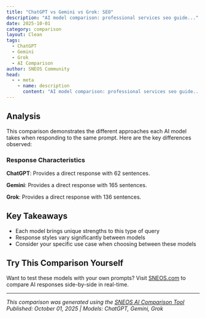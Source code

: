 ```yaml
---
title: "ChatGPT vs Gemini vs Grok: SEO"
description: "AI model comparison: professional services seo guide..."
date: 2025-10-01
category: comparison
layout: Clean
tags:
  - ChatGPT
  - Gemini
  - Grok
  - AI Comparison
author: SNEOS Community
head:
  - - meta
    - name: description
      content: "AI model comparison: professional services seo guide..."
---
```


<ChatComparison
  title="ChatGPT vs Gemini vs Grok: SEO"
  prompt="professional services seo guide"
  :responses='{
    "ChatGPT": "Certainly! Here\u2019s a comprehensive **Professional Services SEO Guide** to help businesses like legal firms, consulting agencies, financial services, medical practices, and similar professional service providers improve their online visibility and attract quality leads.\n\n---\n\n# Professional Services SEO Guide\n\n## 1. Understand Your Audience \u0026 Services\n- Identify your target market: demographics, needs, challenges.\n- Define your core professional services clearly.\n- Understand the buyer\u2019s journey: Awareness, Consideration, Decision.\n\n## 2. Keyword Research for Professional Services\n- Use tools like Google Keyword Planner, Ahrefs, SEMrush.\n- Focus on:\n  - Service-based keywords (e.g., \u201Cbest financial advisor near me\u201D)\n  - Location-specific keywords (e.g., \u201Cdivorce lawyer in Chicago\u201D)\n  - Long-tail keywords (e.g., \u201Chow to choose a tax consultant for small business\u201D)\n  - Questions \u0026 problem-based queries (e.g., \u201Cwhat does a business consultant do?\u201D)\n\n## 3. On-Page SEO Optimization\n\n### Website Structure\n- Clear navigation and service categories.\n- Use silo structure to organize pages by services and industries.\n\n### Title Tags \u0026 Meta Descriptions\n- Incorporate primary keywords.\n- Highlight unique offerings and calls to action.\n\n### Headers (H1, H2, H3)\n- Include keywords naturally.\n- Break content into digestible sections focusing on specific topics.\n\n### Content Optimization\n- Create in-depth service pages describing features, benefits, and processes.\n- Use case studies, client testimonials.\n- Incorporate FAQs based on common client questions.\n- Add multimedia (images, videos) to engage users.\n\n### URL Structure\n- Keep URLs short, descriptive, and keyword-rich.\n- Example: yoursite.com/services/estate-planning-attorney\n\n## 4. Local SEO (Critical for Professional Services)\n- Optimize Google My Business profile:\n  - Accurate NAP (Name, Address, Phone)\n  - Business hours, categories, photos, Q\u0026A\n- Encourage clients to leave reviews.\n- Build local citations in directories.\n- Use local keywords on your site.\n- Create location-based landing pages if serving multiple areas.\n\n## 5. Technical SEO\n- Ensure mobile responsiveness.\n- Improve site speed.\n- Secure your site with HTTPS.\n- Use schema markup for professional services and local business.\n- Create and submit XML sitemap to Google Search Console.\n- Fix crawl errors and broken links.\n\n## 6. Content Marketing Strategy\n- Blog regularly on relevant professional topics.\n- Address client pain points, industry trends, regulatory changes.\n- Write guides, whitepapers, ebooks.\n- Share success stories and case studies.\n- Develop video content explaining services or answering FAQs.\n\n## 7. Link Building\n- Earn backlinks through:\n  - Partnerships with industry associations\n  - Guest blogging on relevant sites\n  - Local business collaborations\n  - Sponsorships and events\n- Avoid spammy link schemes.\n\n## 8. Analytics \u0026 Monitoring\n- Set up Google Analytics and Google Search Console.\n- Track traffic, user behavior, keyword rankings.\n- Monitor leads generated from SEO.\n- Use data to continuously optimize SEO efforts.\n\n## 9. SEO Compliance \u0026 Ethics\n- Be transparent and honest in all content.\n- Avoid black hat SEO tactics.\n- Ensure compliance with advertising rules relevant to your profession (e.g., legal advertising regulations).\n\n---\n\n# Summary\n\n| SEO Aspect          | Key Actions                                  |\n|---------------------|----------------------------------------------|\n| Keyword Research    | Service \u002B location keywords, long-tail       |\n| On-Page SEO        | Titles, headers, content, URL structure      |\n| Local SEO          | Google My Business, reviews, local citations |\n| Technical SEO      | Mobile-friendly, speed, HTTPS, schema markup |\n| Content Marketing  | Blogs, guides, case studies, multimedia      |\n| Link Building      | Guest posts, partnerships, local links       |\n| Analytics          | Track and optimize using GA \u0026 GSC             |\n\n---\n\nIf you\u2019d like, I can provide a detailed checklist or help customize this guide for a specific professional service industry.",
    "Gemini": "## Professional Services SEO: A Comprehensive Guide\n\nThis guide provides a comprehensive overview of SEO best practices tailored specifically for professional service businesses. Whether you\u0027re a lawyer, accountant, consultant, architect, or other service provider, this guide will help you attract more clients through organic search.\n\n**I. Understanding the Landscape**\n\n*   **The Importance of Local SEO:** Many professional services are geographically bound. People often search for \u0022lawyers near me\u0022 or \u0022accountants in [city].\u0022 Local SEO is critical.\n*   **Trust and Authority:** Building trust and demonstrating expertise are paramount. Positive reviews, case studies, and thought leadership content are crucial.\n*   **Long Sales Cycles:** Unlike e-commerce, professional services often involve longer research phases. Your SEO strategy should cater to each stage of the buyer\u0027s journey.\n*   **Targeting High-Value Keywords:** Focus on keywords that indicate a strong intent to hire a professional, not just informational queries.\n*   **Competition:** Professional services are often highly competitive. You need a well-defined strategy to stand out.\n\n**II. Keyword Research: Finding the Right Terms**\n\n*   **Brainstorming:** Start by listing all the services you offer and the different ways people might search for them.\n*   **Location-Based Keywords:** Include location modifiers in your keywords (e.g., \u0022tax lawyer New York,\u0022 \u0022financial advisor Los Angeles\u0022).\n*   **Competitor Analysis:** Analyze your competitors\u0027 websites and identify the keywords they\u0027re targeting.\n*   **Keyword Research Tools:** Utilize tools like:\n    *   **Google Keyword Planner:** Free tool from Google for finding keyword ideas and search volume.\n    *   **Ahrefs, SEMrush, Moz Keyword Explorer:** Paid tools that offer more in-depth keyword analysis, competitor research, and ranking tracking.\n    *   **Google Trends:**  Identifies trending search terms.\n    *   **AnswerThePublic:**  Finds questions people are asking about your services.\n*   **Types of Keywords:**\n    *   **Informational Keywords:** \u0022What is tax planning?\u0022 \u0022How to incorporate a business?\u0022 (Good for blog content and building authority)\n    *   **Navigational Keywords:** \u0022[Your Firm Name]\u0022 (Users searching directly for your brand)\n    *   **Transactional Keywords:** \u0022Hire a CPA,\u0022 \u0022Best law firm for startups,\u0022 \u0022[Service] \u002B [Location]\u0022 (High-intent keywords that convert)\n*   **Long-Tail Keywords:** These are longer, more specific phrases that often have lower search volume but higher conversion rates (e.g., \u0022small business accounting services for dentists in Austin\u0022).\n*   **Intent Matching:** Ensure your content directly addresses the user\u0027s intent behind the keyword.  For example, if someone searches \u0022estate planning attorney,\u0022 they likely want to find someone to hire, not just learn about estate planning.\n\n**III. On-Page SEO: Optimizing Your Website**\n\n*   **URL Structure:** Use clean, descriptive URLs that include relevant keywords (e.g., \u0060yourdomain.com/services/business-law\u0060).\n*   **Title Tags:** Optimize title tags for each page to include the primary keyword and your brand name. Keep them concise and compelling (around 60 characters).  Example: \u0022Business Law Services in Chicago | [Your Firm Name]\u0022\n*   **Meta Descriptions:** Write compelling meta descriptions (around 160 characters) that summarize the page\u0027s content and entice users to click. Include a call to action.\n*   **Header Tags (H1-H6):** Use header tags to structure your content and highlight important keywords.  Each page should have only ONE H1 tag.\n*   **Content Optimization:**\n    *   **High-Quality, Original Content:** Create informative, engaging, and valuable content that answers your audience\u0027s questions.\n    *   **Keyword Integration:**  Naturally incorporate keywords throughout your content. Avoid keyword stuffing.\n    *   **Readable and Accessible:**  Use clear language, short paragraphs, and bullet points to make your content easy to read.\n    *   **Internal Linking:**  Link to other relevant pages on your website to improve navigation and SEO.\n    *   **Multimedia:** Incorporate images, videos, and infographics to enhance engagement and break up text.  Optimize alt text for images with relevant keywords.\n*   **Mobile-Friendliness:** Ensure your website is responsive and looks great on all devices. Mobile-first indexing is now the default. Use Google\u0027s Mobile-Friendly Test.\n*   **Page Speed:** Optimize your website for speed. Use tools like Google PageSpeed Insights to identify and fix performance issues.\n*   **Schema Markup:** Implement schema markup to provide search engines with more information about your services, location, contact information, and other important details. Use schema.org to find the relevant markup types.\n\n**IV. Off-Page SEO: Building Authority and Trust**\n\n*   **Link Building:** Earn high-quality backlinks from reputable websites in your industry and local community.  This is *crucial* for professional services.\n    *   **Guest Blogging:** Write guest posts for industry blogs and publications.\n    *   **Resource Pages:** Identify websites that curate resource lists and offer to be included.\n    *   **Broken Link Building:** Find broken links on relevant websites and offer your content as a replacement.\n    *   **HARO (Help a Reporter Out):** Respond to media inquiries and build relationships with journalists.\n    *   **Local Citations:**  List your business on relevant online directories (Yelp, Google Business Profile, etc.).\n*   **Online Reputation Management:** Monitor your online reviews and respond promptly to both positive and negative feedback.\n*   **Social Media Marketing:** Build a strong social media presence to engage with potential clients and share valuable content. Focus on platforms relevant to your target audience (LinkedIn is often key).\n*   **Content Marketing:** Create valuable content (blog posts, ebooks, webinars) that attracts your target audience and establishes you as a thought leader.\n\n**V. Local SEO: Dominating Local Search Results**\n\n*   **Google Business Profile (GBP) Optimization:** Claim and optimize your GBP listing.\n    *   **Accurate Information:** Ensure your business name, address, phone number (NAP) are consistent across all platforms.\n    *   **Category Selection:** Choose the most relevant categories for your business.\n    *   **Business Description:** Write a compelling and keyword-rich business description.\n    *   **Photos:** Upload high-quality photos of your office, team, and services.\n    *   **Posts:** Regularly publish posts to share news, promotions, and updates.\n    *   **Q\u0026A:** Answer common questions about your services.\n    *   **Reviews:** Encourage clients to leave reviews on your GBP listing.  Respond to all reviews (positive and negative).\n*   **Local Citations:**  Build citations on relevant local directories (Yelp, Avvo, FindLaw, Super Lawyers, etc.).  Ensure NAP consistency.\n*   **Local Link Building:**  Earn backlinks from local businesses, organizations, and community websites.\n*   **Local Content:** Create content that is relevant to your local community (e.g., blog posts about local events or news).\n*   **Structured Data (Schema):** Implement local business schema markup to help search engines understand your business information.\n\n**VI. Content Strategy: Providing Value and Establishing Authority**\n\n*   **Target Audience Persona:** Define your ideal client.  What are their pain points? What information are they looking for?\n*   **Content Calendar:** Plan your content in advance to ensure a consistent flow of valuable information.\n*   **Types of Content:**\n    *   **Blog Posts:** Address common questions, share industry insights, and provide valuable tips.\n    *   **Case Studies:** Showcase your success stories and demonstrate the value you provide.\n    *   **Ebooks and Whitepapers:**  Offer in-depth guides and resources on specific topics.\n    *   **Webinars:** Host online seminars to educate your audience and answer their questions.\n    *   **Infographics:**  Visually represent complex data and information.\n    *   **Videos:** Create informative videos about your services, team, and company culture.\n*   **Promote Your Content:** Share your content on social media, email newsletters, and other relevant channels.\n\n**VII. Measurement and Analysis: Tracking Your Progress**\n\n*   **Google Analytics:**  Track website traffic, user behavior, and conversions.\n*   **Google Search Console:** Monitor your website\u0027s performance in Google search results, identify errors, and submit sitemaps.\n*   **Keyword Ranking Tracking:** Track your keyword rankings to see how your SEO efforts are paying off.\n*   **Conversion Tracking:**  Set up conversion tracking to measure how many leads and clients you\u0027re generating from organic search.\n*   **Key Metrics to Track:**\n    *   **Organic Traffic:** The number of visitors who come to your website from search engines.\n    *   **Keyword Rankings:** Your website\u0027s position in search results for target keywords.\n    *   **Conversion Rate:** The percentage of visitors who complete a desired action (e.g., filling out a contact form, requesting a consultation).\n    *   **Bounce Rate:** The percentage of visitors who leave your website after viewing only one page.\n    *   **Time on Page:**  The average amount of time visitors spend on your website pages.\n\n**VIII. Important Considerations**\n\n*   **E-A-T (Expertise, Authoritativeness, Trustworthiness):** Google prioritizes websites that demonstrate E-A-T.  Focus on creating high-quality content, earning reputable backlinks, and building a strong online reputation.\n*   **Stay Up-to-Date:** SEO is constantly evolving. Stay informed about the latest algorithm updates and best practices.  Follow industry blogs and attend conferences.\n*   **Ethical SEO Practices (White Hat SEO):** Avoid using black hat SEO techniques (e.g., keyword stuffing, link schemes) that can harm your website\u0027s ranking.\n*   **Patience and Persistence:** SEO takes time and effort. Don\u0027t expect to see results overnight.  Be patient and persistent, and you will eventually see your rankings improve.\n\n**IX.  SEO Tools for Professional Services**\n\nThis list includes a mix of free and paid tools that can assist in various aspects of your SEO strategy:\n\n*   **Google Tools:**\n    *   **Google Analytics:** Website traffic analysis.\n    *   **Google Search Console:** Website performance monitoring, crawl errors, sitemap submission.\n    *   **Google Keyword Planner:** Keyword research and volume.\n    *   **Google Business Profile:** Local business listing management.\n    *   **Google PageSpeed Insights:** Website speed optimization.\n*   **Keyword Research \u0026 Analysis:**\n    *   **Ahrefs:** Comprehensive SEO tool with keyword research, backlink analysis, and competitor research. (Paid)\n    *   **SEMrush:** Similar to Ahrefs, offering a wide range of SEO tools. (Paid)\n    *   **Moz Keyword Explorer:** Keyword research and difficulty analysis. (Paid)\n    *   **Ubersuggest (Neil Patel):** Keyword research, competitor analysis, and content ideas. (Free/Paid)\n    *   **Keywordtool.io:** Generates long-tail keyword ideas. (Free/Paid)\n    *   **AnswerThePublic:** Finds questions people are asking related to your keywords. (Free/Paid)\n*   **Rank Tracking:**\n    *   **Ahrefs:** Includes rank tracking features. (Paid)\n    *   **SEMrush:** Includes rank tracking features. (Paid)\n    *   **Moz Rank Tracker:** (Paid)\n    *   **AccuRanker:** Dedicated rank tracking tool. (Paid)\n*   **On-Page SEO:**\n    *   **Yoast SEO (WordPress Plugin):** Helps optimize on-page elements for WordPress websites. (Free/Paid)\n    *   **Rank Math (WordPress Plugin):** Another popular SEO plugin for WordPress. (Free/Paid)\n    *   **Screaming Frog SEO Spider:** Crawls websites to identify on-page issues. (Free/Paid)\n*   **Local SEO:**\n    *   **BrightLocal:** Local SEO platform for citation building, reputation management, and rank tracking. (Paid)\n    *   **Whitespark:** Citation finder and local SEO tools. (Paid)\n    *   **Moz Local:** Helps manage local listings and citations. (Paid)\n*   **Link Building:**\n    *   **Ahrefs:** Backlink analysis and competitor backlink research. (Paid)\n    *   **SEMrush:** Backlink analysis. (Paid)\n    *   **Moz Link Explorer:** Backlink analysis. (Paid)\n    *   **BuzzSumo:** Content research and influencer outreach. (Paid)\n*   **Reputation Management:**\n    *   **ReviewTrackers:** Monitors online reviews and helps manage reputation. (Paid)\n    *   **Mention:** Tracks mentions of your brand online. (Paid)\n*   **Website Speed Optimization:**\n    *   **Google PageSpeed Insights:** Identifies website speed issues and provides recommendations. (Free)\n    *   **GTmetrix:** Another popular website speed testing tool. (Free)\n    *   **WebPageTest:** Advanced website speed testing tool. (Free)\n\nRemember to choose the tools that best fit your budget and specific needs. Many tools offer free trials, so you can test them out before committing to a subscription.\n\n**X.  When to Hire an SEO Professional**\n\nWhile this guide provides a comprehensive overview, SEO can be complex and time-consuming. Consider hiring an SEO professional if:\n\n*   You lack the time or resources to implement an effective SEO strategy.\n*   You\u0027re not seeing results from your current SEO efforts.\n*   You need help with technical SEO issues.\n*   You want to develop a more advanced SEO strategy.\n\nBy following these guidelines, you can improve your website\u0027s visibility in search results, attract more clients, and grow your professional services business. Remember to be patient, persistent, and always focus on providing value to your target audience. Good luck!\n",
    "Grok": "**Professional Services SEO Guide: Boost Your Online Visibility**\n\nThis guide is designed for professional service providers (e.g., lawyers, accountants, consultants, architects, financial advisors, etc.) who want to improve their search engine optimization (SEO) to attract more clients online. SEO for professional services requires a tailored approach, focusing on local visibility, trust-building, and targeting high-intent keywords. Below is a comprehensive step-by-step guide to help you succeed.\n\n---\n\n### **1. Understand Your Audience and Goals**\n- **Identify Your Target Clients:** Define your ideal client personas (e.g., small business owners, individuals seeking legal advice, or homeowners needing architectural services). Understand their pain points, needs, and search behaviors.\n- **Set Clear Goals:** Are you looking to increase website traffic, generate leads, or establish authority in your niche? Goals will shape your SEO strategy.\n- **Focus on Local SEO:** Most professional services rely on local clients. Prioritize ranking for location-based searches (e.g., \u201Caccountant in [city]\u201D).\n\n---\n\n### **2. Keyword Research for Professional Services**\n- **Target High-Intent Keywords:** Focus on keywords that indicate a user is ready to hire a service provider. Examples:\n  - \u201CBest lawyer near me\u201D\n  - \u201CTax accountant in [city]\u201D\n  - \u201CBusiness consultant for startups\u201D\n- **Use Long-Tail Keywords:** These are specific, less competitive phrases that match user intent (e.g., \u201Caffordable divorce lawyer in [city]\u201D).\n- **Analyze Competitors:** Use tools like SEMrush, Ahrefs, or Google Keyword Planner to see what keywords competitors are ranking for.\n- **Incorporate Local Keywords:** Include your city, county, or region in your keywords to capture local searches.\n- **Focus on Service-Specific Keywords:** Highlight your niche or specialties (e.g., \u201Cestate planning attorney\u201D or \u201CIT consulting for small businesses\u201D).\n\n**Tools to Use:** Google Keyword Planner, Ubersuggest, AnswerThePublic.\n\n---\n\n### **3. Optimize Your Website for SEO**\nYour website is the foundation of your SEO efforts. Ensure it\u2019s user-friendly, fast, and search-engine optimized.\n\n#### **A. Technical SEO**\n- **Mobile-Friendly Design:** Ensure your website is responsive and works well on mobile devices (Google prioritizes mobile-first indexing).\n- **Fast Loading Speed:** Use tools like Google PageSpeed Insights to identify and fix slow-loading issues.\n- **Secure Website (HTTPS):** Install an SSL certificate for security and credibility.\n- **Clean URL Structure:** Use descriptive URLs (e.g., \u0060www.yourfirm.com/legal-services/family-law\u0060).\n- **Submit an XML Sitemap:** Help search engines crawl your site by submitting a sitemap via Google Search Console.\n\n#### **B. On-Page SEO**\n- **Optimize Title Tags:** Include primary keywords and keep titles under 60 characters (e.g., \u201CTop Tax Accountant in [City] | [Firm Name]\u201D).\n- **Write Meta Descriptions:** Summarize the page content with keywords, under 160 characters (e.g., \u201CNeed a tax accountant in [City]? [Firm Name] offers expert tax services. Call now!\u201D).\n- **Use Header Tags (H1, H2, H3):** Structure content with headers that include keywords (e.g., H1: \u201CExpert Legal Services in [City]\u201D).\n- **Optimize Images:** Use descriptive file names and alt text with keywords (e.g., \u0060family-lawyer-city.jpg\u0060).\n- **Internal Linking:** Link to relevant pages on your site to improve navigation and keep users engaged.\n\n#### **C. Content Strategy**\n- **Create Service Pages:** Build dedicated pages for each service you offer (e.g., \u201CPersonal Injury Law,\u201D \u201CTax Preparation Services\u201D). Optimize these with relevant keywords.\n- **Blog Regularly:** Write informative articles that address client pain points (e.g., \u201C5 Tax Mistakes Small Businesses Make\u201D or \u201CHow to Choose the Right Lawyer\u201D).\n- **Include Case Studies or Testimonials:** Showcase success stories to build trust (ensure compliance with industry regulations, especially for legal or financial services).\n- **Answer FAQs:** Create content that answers common client questions to capture featured snippets on Google.\n\n---\n\n### **4. Local SEO for Professional Services**\nSince most professional services target local clients, local SEO is critical.\n\n- **Claim Google My Business (GMB) Profile:** \n  - Fill out all details (business name, address, phone number, hours, services).\n  - Add high-quality photos of your office, team, or work.\n  - Encourage clients to leave positive reviews and respond to them.\n- **Consistency in NAP (Name, Address, Phone):** Ensure your business information is consistent across all online platforms (website, GMB, directories).\n- **Local Citations:** List your business on local directories like Yelp, Yellow Pages, and industry-specific platforms (e.g., Avvo for lawyers, Thumbtack for contractors).\n- **Target Local Landing Pages:** Create city-specific pages if you serve multiple areas (e.g., \u201CLegal Services in [City 1]\u201D and \u201CLegal Services in [City 2]\u201D).\n- **Use Local Schema Markup:** Add structured data to your website to help search engines understand your location and services.\n\n---\n\n### **5. Build Trust and Authority**\nProfessional services rely heavily on credibility. SEO can help establish your expertise and trustworthiness.\n\n- **Earn Backlinks:** Get links from reputable websites in your industry (e.g., local news sites, chambers of commerce, or industry blogs). Avoid spammy or low-quality links.\n- **Guest Posting:** Write articles for relevant blogs or publications to gain exposure and backlinks.\n- **Showcase Credentials:** Display certifications, awards, memberships (e.g., BBB, local associations), and client testimonials.\n- **Content Marketing:** Publish thought leadership content (e.g., whitepapers, guides, or webinars) to position yourself as an expert.\n\n---\n\n### **6. Leverage Online Reviews**\n- **Encourage Reviews:** Ask satisfied clients to leave reviews on Google, Yelp, or industry-specific platforms.\n- **Respond to Feedback:** Address both positive and negative reviews professionally to show you value client input.\n- **Showcase Reviews:** Feature testimonials on your website (with permission) to build trust.\n\n---\n\n### **7. Track and Analyze Performance**\nSEO is an ongoing process. Use data to measure success and refine your strategy.\n- **Google Analytics:** Monitor website traffic, user behavior, and conversions.\n- **Google Search Console:** Track keyword rankings, impressions, and click-through rates.\n- **Local SEO Tools:** Use tools like BrightLocal or Moz Local to monitor local rankings and citations.\n- **Adjust Strategies:** If certain keywords or pages aren\u2019t performing, tweak content or target new keywords.\n\n---\n\n### **8. Paid Advertising as a Complement to SEO**\nWhile SEO focuses on organic growth, paid ads (like Google Ads) can provide immediate visibility.\n- **Run Local PPC Campaigns:** Target local keywords with Google Ads to appear at the top of search results.\n- **Use Retargeting Ads:** Re-engage users who visited your site but didn\u2019t convert.\n- **Focus on Landing Pages:** Direct ad traffic to optimized landing pages with clear calls-to-action (CTAs) like \u201CSchedule a Free Consultation.\u201D\n\n---\n\n### **9. Avoid Common SEO Mistakes**\n- **Keyword Stuffing:** Overusing keywords can harm readability and lead to penalties.\n- **Ignoring Mobile Users:** A non-responsive site will lose traffic and rankings.\n- **Neglecting Local SEO:** Failing to optimize for local searches means missing out on nearby clients.\n- **Not Updating Content:** Stale content can hurt rankings. Refresh old pages and blog posts regularly.\n- **Black-Hat Tactics:** Avoid buying links or using deceptive practices, as they can result in Google penalties.\n\n---\n\n### **10. Stay Compliant with Industry Regulations**\nProfessional services often have strict advertising and marketing rules (e.g., for lawyers and financial advisors). Ensure your SEO and content strategies adhere to:\n- State or national regulations (e.g., Bar Association rules for lawyers).\n- Privacy laws (e.g., GDPR or CCPA if handling client data).\n- Ethical guidelines for claims and testimonials.\n\n---\n\n### **Conclusion**\nSEO for professional services is about building a strong online presence that attracts local clients, establishes trust, and converts leads into customers. Focus on local SEO, high-quality content, and user experience while tracking performance to refine your approach. If you\u2019re new to SEO or lack the time to manage it, consider hiring an SEO agency or consultant with experience in your industry.\n\nBy consistently applying these strategies, you\u2019ll improve your visibility on search engines, outrank competitors, and grow your client base. Start small with keyword research and local SEO, then expand into content marketing and link building for long-term success.\n\nIf you need specific tools, templates, or further assistance, let me know!"
  }'
  published-date="19:29"
/>

## Analysis

This comparison demonstrates the different approaches each AI model takes when responding to the same prompt. Here are the key differences observed:

### Response Characteristics

**ChatGPT**: Provides a direct response with 62 sentences. 

**Gemini**: Provides a direct response with 165 sentences. 

**Grok**: Provides a direct response with 136 sentences. 

## Key Takeaways

- Each model brings unique strengths to this type of query
- Response styles vary significantly between models
- Consider your specific use case when choosing between these models

## Try This Comparison Yourself

Want to test these models with your own prompts? Visit [SNEOS.com](https://sneos.com) to compare AI responses side-by-side in real-time.

---

*This comparison was generated using the [SNEOS AI Comparison Tool](https://sneos.com)*
*Published: October 01, 2025 | Models: ChatGPT, Gemini, Grok*
